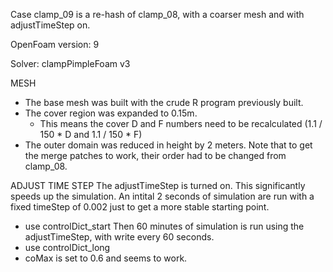 Case clamp_09 is a re-hash of clamp_08, with a coarser mesh and with adjustTimeStep on.

OpenFoam version: 9

Solver: clampPimpleFoam v3

MESH
- The base mesh was built with the crude R program previously built.
- The cover region was expanded to 0.15m.
  - This means the cover D and F numbers need to be recalculated (1.1 / 150 * D and 1.1 / 150 * F)
- The outer domain was reduced in height by 2 meters.
Note that to get the merge patches to work, their order had to be changed from clamp_08.


ADJUST TIME STEP
The adjustTimeStep is turned on. This significantly speeds up the simulation.
An intital 2 seconds of simulation are run with a fixed timeStep of 0.002 just to get a more stable starting point.
- use controlDict_start
Then 60 minutes of simulation is run using the adjustTimeStep, with write every 60 seconds.
- use controlDict_long
- coMax is set to 0.6 and seems to work.
